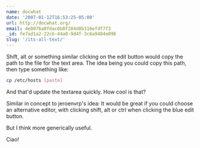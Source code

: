 ```yaml
---
name: docwhat
date: '2007-01-12T16:53:25-05:00'
url: http://docwhat.org/
email: 4e8076a0fdac6b8f284d8b316efdf7f3
_id: fe7ad1a2-22c6-44a0-9d4f-3c6a9484e096
slug: '/its-all-text/'
---
```


Shift, alt or something similar clicking on the edit button would copy the
path to the file for the text area. The idea being you could copy this path,
then type something like:

```sh
cp /etc/hosts [paste]
```

And that'd update the textarea quickly. How cool is that?

Similar in concept to jeroenvrp's idea: It would be great if you could choose
an alternative editor, with clicking shift, alt or ctrl when clicking the blue
edit button.

But I think more generically useful.

Ciao!
